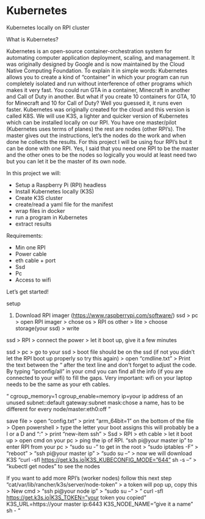 # Kubernetes
Kubernetes locally on RPI cluster

What is Kubernetes?

Kubernetes is an open-source container-orchestration system for automating computer application deployment, scaling, and management. It was originally designed by Google and is now maintained by the Cloud Native Computing Foundation.
To explain it in simple words: Kubernetes allows you to create a kind of “container” in which your program can run completely isolated and run without interference of other programs which makes it very fast. You could run GTA in a container, Minecraft in another and Call of Duty in another. But what if you create 10 containers for GTA, 10 for Minecraft and 10 for Call of Duty? Well you guessed it, it runs even faster. 
Kubernetes was originally created for the cloud and this version is called K8S. We will use K3S, a lighter and quicker version of Kubernetes which can be installed locally on our RPI.
You have one master/pilot (Kubernetes uses terms of planes) the rest are nodes (other RPI’s). The master gives out the instructions, let’s the nodes do the work and when done he collects the results. For this project I will be using four RPI’s but it can be done with one RPI. Yes, I said that you need one RPI to be the master and the other ones to be the nodes so logically you would at least need two but you can let it be the master of its own node. 

In this project we will:
-	Setup a Raspberry Pi (RPI) headless
-	Install Kubernetes locally (K3S)
-	Create K3S cluster
- create/read a yaml file for the manifest
- wrap files in docker
- run a program in Kubernetes
- extract results

Requirements:
-	Min one RPI
-	Power cable 
-	eth cable + port
-	Ssd
-	Pc
-	Access to wifi



Let’s get started!

setup

1.	Download RPI imager (https://www.raspberrypi.com/software/)
ssd > pc > open RPI imager > chose os > RPI os other > lite > choose storage(your ssd) > write 

ssd > RPI > connect the power > let it boot up, give it a few minutes

ssd > pc > go to your ssd > boot file should be on the ssd (if not you didn’t let the RPI boot up properly so try this again) > open “cmdline.txt” > 
Print the text between the “ after the text line and don't forget to adjust the code. By typing “ipconfig/all” in your cmd you can find all the info (if you are connected to your wifi) to fill the gaps. Very important: wifi on your laptop needs to be the same as your eth cables.

“
cgroup_memory=1 cgroup_enable=memory ip=your ip address of an unused subnet::default gateway:subnet mask:chose a name, has to be different for every node/master:eth0:off
”

save file > open “config.txt” > print “arm_64bit=1” on the bottom of the file >
Open powershell > type the letter your boot assigns this will probably be a I or a D and “:” > print “new-item ssh” >
Ssd > RPI > eth cable > let it boot up > open cmd on your pc > ping the ip of RPI. “ssh pi@your master ip” to enter RPI from your pc > “sudo su -” to get in the root > “sudo iptables -F” > “reboot” >
“ssh pi@your master ip” > “sudo su –“ > now we will download K3S 
“curl -sfl https://get.k3s.io|K3S_KUBECONFIG_MODE=”644” sh -s –“ > “kubectl get nodes” to see the nodes  

If you want to add more RPI’s (worker nodes) follow this next step 
“cat/var/lib/rancher/k3s/server/node-token” > a token will pop up, copy this > New cmd > “ssh pi@your node ip” > “sudo su –“ >
 “
curl -sfl https://get.k3s.io|K3S_TOKEN=”your token you copied” K3S_URL=https://your master ip:6443 K3S_NODE_NAME=”give it a name” sh -
“


